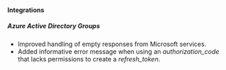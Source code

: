 
#### Integrations
##### Azure Active Directory Groups
- Improved handling of empty responses from Microsoft services.
- Added informative error message when using an *authorization_code* that lacks permissions to create a *refresh_token*. 

